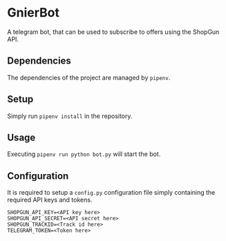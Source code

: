 GnierBot
========

A telegram bot, that can be used to subscribe to offers using the ShopGun API.

Dependencies
------------

The dependencies of the project are managed by `pipenv`.

Setup
-----

Simply run `pipenv install` in the repository.

Usage
-----

Executing `pipenv run python bot.py` will start the bot.


Configuration
-------------

It is required to setup a `config.py` configuration file simply containing
the required API keys and tokens.

    SHOPGUN_API_KEY=<API key here>
    SHOPGUN_API_SECRET=<API secret here>
    SHOPGUN_TRACKID=<Track id here>
    TELEGRAM_TOKEN=<Token here>

